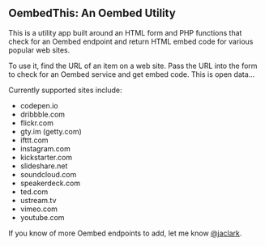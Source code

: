 ## OembedThis: An Oembed Utility

This is a utility app built around an HTML form and PHP functions that check for an Oembed endpoint and return HTML embed code for various popular web sites.

To use it, find the URL of an item on a web site. Pass the URL into the form to check for an Oembed service and get embed code. This is open data...

Currently supported sites include:

*   codepen.io
*   dribbble.com
*   flickr.com
*   gty.im (getty.com)
*   ifttt.com
*   instagram.com
*   kickstarter.com
*   slideshare.net
*   soundcloud.com
*   speakerdeck.com
*   ted.com
*   ustream.tv
*   vimeo.com
*   youtube.com

If you know of more Oembed endpoints to add, let me know [@jaclark](https://twitter.com/jaclark).
